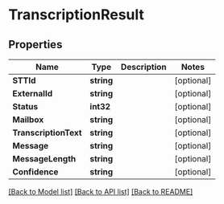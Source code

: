 # TranscriptionResult

## Properties
Name | Type | Description | Notes
------------ | ------------- | ------------- | -------------
**STTId** | **string** |  | [optional] 
**ExternalId** | **string** |  | [optional] 
**Status** | **int32** |  | [optional] 
**Mailbox** | **string** |  | [optional] 
**TranscriptionText** | **string** |  | [optional] 
**Message** | **string** |  | [optional] 
**MessageLength** | **string** |  | [optional] 
**Confidence** | **string** |  | [optional] 

[[Back to Model list]](../README.md#documentation-for-models) [[Back to API list]](../README.md#documentation-for-api-endpoints) [[Back to README]](../README.md)


